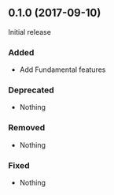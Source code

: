 ## 0.1.0 (2017-09-10)

Initial release

### Added

- Add Fundamental features

### Deprecated

- Nothing

### Removed

- Nothing

### Fixed

- Nothing
